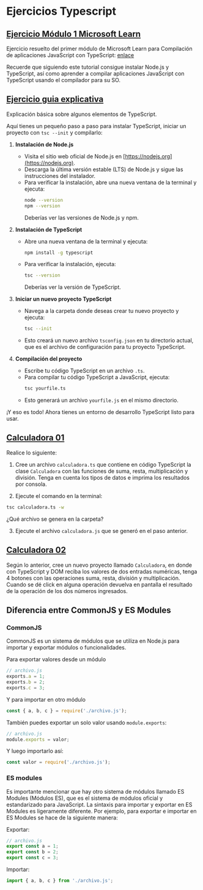# Ejercicios Typescript

## [Ejercicio Módulo 1 Microsoft Learn](https://github.com/norbeydanilo/typescript-intro/tree/main/ejercicio-modulo-01)

Ejercicio resuelto del primer módulo de Microsoft Learn para Compilación de aplicaciones JavaScript con TypeScript: [enlace](https://learn.microsoft.com/es-es/training/modules/typescript-get-started/)

Recuerde que siguiendo este tutorial consigue instalar Node.js y TypeScript, así como aprender a compilar aplicaciones JavaScript con TypeScript usando el compilador para su SO.

## [Ejercicio guia explicativa](https://github.com/norbeydanilo/typescript-intro/tree/main/guia-1)

Explicación básica sobre algunos elementos de TypeScript.

Aquí tienes un pequeño paso a paso para instalar TypeScript, iniciar un proyecto con `tsc --init` y compilarlo:

1. **Instalación de Node.js**
   - Visita el sitio web oficial de Node.js en [https://nodejs.org](https://nodejs.org).
   - Descarga la última versión estable (LTS) de Node.js y sigue las instrucciones del instalador.
   - Para verificar la instalación, abre una nueva ventana de la terminal y ejecuta:
     ```bash
     node --version
     npm --version
     ```
     Deberías ver las versiones de Node.js y npm.

2. **Instalación de TypeScript**
   - Abre una nueva ventana de la terminal y ejecuta:
     ```bash
     npm install -g typescript
     ```
   - Para verificar la instalación, ejecuta:
     ```bash
     tsc --version
     ```
     Deberías ver la versión de TypeScript.

3. **Iniciar un nuevo proyecto TypeScript**
   - Navega a la carpeta donde deseas crear tu nuevo proyecto y ejecuta:
     ```bash
     tsc --init
     ```
   - Esto creará un nuevo archivo `tsconfig.json` en tu directorio actual, que es el archivo de configuración para tu proyecto TypeScript.

4. **Compilación del proyecto**
   - Escribe tu código TypeScript en un archivo `.ts`.
   - Para compilar tu código TypeScript a JavaScript, ejecuta:
     ```bash
     tsc yourfile.ts
     ```
   - Esto generará un archivo `yourfile.js` en el mismo directorio.

¡Y eso es todo! Ahora tienes un entorno de desarrollo TypeScript listo para usar.

## [Calculadora 01](https://github.com/norbeydanilo/typescript-intro/tree/main/calculadora-1)

Realice lo siguiente:

1. Cree un archivo `calculadora.ts` que contiene en código TypeScript la clase `Calculadora` con las funciones de suma, resta, multiplicación y división. Tenga en cuenta los tipos de datos e imprima los resultados por consola.

2. Ejecute el comando en la terminal:

```bash
tsc calculadora.ts -w
```

¿Qué archivo se genera en la carpeta?

3. Ejecute el archivo `calculadora.js` que se generó en el paso anterior.

## [Calculadora 02](https://github.com/norbeydanilo/typescript-intro/tree/main/calculadora-2)

Según lo anterior, cree un nuevo proyecto llamado `Calculadora`, en donde con TypeScript y DOM reciba los valores de dos entradas numéricas, tenga 4 botones con las operaciones suma, resta, división y multiplicación. Cuando se dé click en alguna operación devuelva en pantalla el resultado de la operación de los dos números ingresados.

## Diferencia entre CommonJS y ES Modules

### CommonJS

CommonJS es un sistema de módulos que se utiliza en Node.js para importar y exportar módulos o funcionalidades.

Para exportar valores desde un módulo

```js	
// archivo.js
exports.a = 1;
exports.b = 2;
exports.c = 3;
```
Y para importar en otro módulo

```js
const { a, b, c } = require('./archivo.js');
```

También puedes exportar un solo valor usando `module.exports`:

```js
// archivo.js
module.exports = valor;
```

Y luego importarlo así:

```js
const valor = require('./archivo.js');
```

### ES modules

Es importante mencionar que hay otro sistema de módulos llamado ES Modules (Módulos ES), que es el sistema de módulos oficial y estandarizado para JavaScript. La sintaxis para importar y exportar en ES Modules es ligeramente diferente. Por ejemplo, para exportar e importar en ES Modules se hace de la siguiente manera:

Exportar:

```js
// archivo.js
export const a = 1;
export const b = 2;
export const c = 3;
```

Importar:

```js
import { a, b, c } from './archivo.js';
```